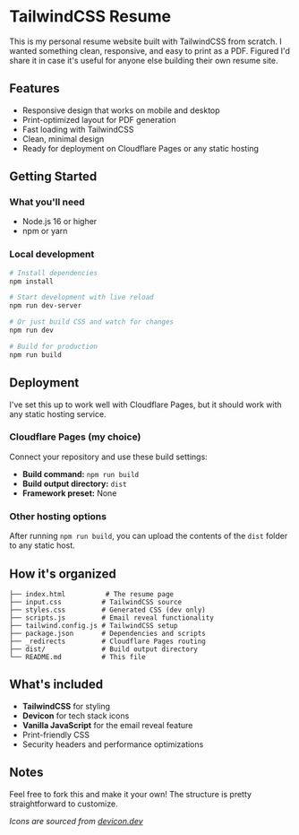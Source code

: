 # TailwindCSS Resume

This is my personal resume website built with TailwindCSS from scratch. I wanted something clean, responsive, and easy to print as a PDF. Figured I'd share it in case it's useful for anyone else building their own resume site.

## Features

- Responsive design that works on mobile and desktop
- Print-optimized layout for PDF generation
- Fast loading with TailwindCSS
- Clean, minimal design
- Ready for deployment on Cloudflare Pages or any static hosting

## Getting Started

### What you'll need
- Node.js 16 or higher
- npm or yarn

### Local development
```bash
# Install dependencies
npm install

# Start development with live reload
npm run dev-server

# Or just build CSS and watch for changes
npm run dev

# Build for production
npm run build
```

## Deployment

I've set this up to work well with Cloudflare Pages, but it should work with any static hosting service.

### Cloudflare Pages (my choice)

Connect your repository and use these build settings:
- **Build command:** `npm run build`
- **Build output directory:** `dist`
- **Framework preset:** None

### Other hosting options

After running `npm run build`, you can upload the contents of the `dist` folder to any static host.

## How it's organized

```
├── index.html          # The resume page
├── input.css          # TailwindCSS source
├── styles.css         # Generated CSS (dev only)
├── scripts.js         # Email reveal functionality
├── tailwind.config.js # TailwindCSS setup
├── package.json       # Dependencies and scripts
├── _redirects         # Cloudflare Pages routing
├── dist/              # Build output directory
└── README.md          # This file
```

## What's included

- **TailwindCSS** for styling
- **Devicon** for tech stack icons
- **Vanilla JavaScript** for the email reveal feature
- Print-friendly CSS
- Security headers and performance optimizations

## Notes

Feel free to fork this and make it your own! The structure is pretty straightforward to customize.

*Icons are sourced from [devicon.dev](https://devicon.dev)*
